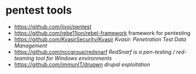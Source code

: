 # pentest tools

* https://github.com/jivoi/pentest
* https://github.com/rebe11ion/rebel-framework framework for pentesting
* https://github.com/KvasirSecurity/Kvasir _Kvasir: Penetration Test Data Management_
* https://github.com/nccgroup/redsnarf _RedSnarf is a pen-testing / red-teaming tool for Windows environments_
* https://github.com/immunIT/drupwn _drupal exploitation_

